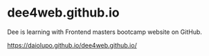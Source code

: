 # dee4web.github.io
Dee is learning with Frontend masters bootcamp website on GitHub.

https://daiolupo.github.io/dee4web.github.io/
